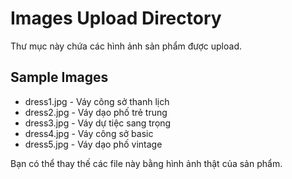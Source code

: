 # Images Upload Directory

Thư mục này chứa các hình ảnh sản phẩm được upload.

## Sample Images
- dress1.jpg - Váy công sở thanh lịch
- dress2.jpg - Váy dạo phố trẻ trung  
- dress3.jpg - Váy dự tiệc sang trọng
- dress4.jpg - Váy công sở basic
- dress5.jpg - Váy dạo phố vintage

Bạn có thể thay thế các file này bằng hình ảnh thật của sản phẩm.
